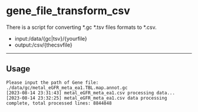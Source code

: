 # gene_file_transform_csv
There is a script for converting \*.gc \*.tsv files formats to \*.csv.

- input:/data/{gc|tsv}/{yourfile} 
- output:/csv/{thecsvfile}

---

## Usage

```
Please input the path of Gene file: ./data/gc/metal_eGFR_meta_ea1.TBL.map.annot.gc
[2023-08-14 23:31:43] metal_eGFR_meta_ea1.csv processing data...
[2023-08-14 23:32:25] metal_eGFR_meta_ea1.csv data processing complete, total processed lines: 8844848
```

